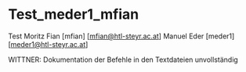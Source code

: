 # Test_meder1_mfian
Test
Moritz Fian [mfian] [mfian@htl-steyr.ac.at]
Manuel Eder [meder1] [meder1@htl-steyr.ac.at]


WITTNER: Dokumentation der Befehle in den Textdateien unvollständig
